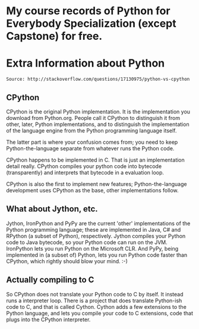 # My course records of Python for Everybody Specialization (except Capstone) for free.

# Extra Information about Python
```
Source: http://stackoverflow.com/questions/17130975/python-vs-cpython
```
## CPython
CPython is the original Python implementation. It is the implementation you download from Python.org. People call it CPython to distinguish it from other, later, Python implementations, and to distinguish the implementation of the language engine from the Python programming language itself.

The latter part is where your confusion comes from; you need to keep Python-the-language separate from whatever runs the Python code.

CPython happens to be implemented in C. That is just an implementation detail really. CPython compiles your python code into bytecode (transparently) and interprets that bytecode in a evaluation loop.

CPython is also the first to implement new features; Python-the-language development uses CPython as the base, other implementations follow.

## What about Jython, etc.
Jython, IronPython and PyPy are the current 'other' implementations of the Python programming language; these are implemented in Java, C# and RPython (a subset of Python), respectively. Jython compiles your Python code to Java bytecode, so your Python code can run on the JVM. IronPython lets you run Python on the Microsoft CLR. And PyPy, being implemented in (a subset of) Python, lets you run Python code faster than CPython, which rightly should blow your mind. :-)

## Actually compiling to C
So CPython does not translate your Python code to C by itself. It instead runs a interpreter loop. There is a project that does translate Python-ish code to C, and that is called Cython. Cython adds a few extensions to the Python language, and lets you compile your code to C extensions, code that plugs into the CPython interpreter.
